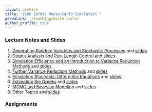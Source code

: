 ```yaml
---
layout: archive
title: "IEOR E4703: Monte-Carlo Simulation "
permalink:  /teaching/monte-carlo/
author_profile: true
---
```




### Lecture Notes and Slides

1. [Generating Random Variables and Stochastic Processes](https://martin-haugh.github.io/files/MonteCarlo/MCS_Generate_RVars.pdf) and [slides](https://martin-haugh.github.io/files/MonteCarlo/Generating_RVars_MasterSlides.pdf)
2. [Output Analysis and Run-Length Control](https://martin-haugh.github.io/files/MonteCarlo/MCS_Output_Analysis.pdf) and [slides](https://martin-haugh.github.io/files/MonteCarlo/MCS_Output_Analysis_MasterSlides.pdf) 
3. [Simulation Efficiency and an Introduction to Variance Reduction Methods ](https://martin-haugh.github.io/files/MonteCarlo/MCS_Var_Red_Basic.pdf) and [slides](https://martin-haugh.github.io/files/MonteCarlo/MCS_Basic_VarRed_MasterSlides.pdf) 
4. [Further Variance Reduction Methods](https://martin-haugh.github.io/files/MonteCarlo/MCS_Var_Red_Advanced.pdf) and [slides](https://martin-haugh.github.io/files/MonteCarlo/MCS_AdvVarRed_MasterSlides.pdf) 
5. [Simulating Stochastic Differential Equations](https://martin-haugh.github.io/files/MonteCarlo/) and [slides](https://martin-haugh.github.io/files/MonteCarlo/)
6. [Estimating the Greeks](https://martin-haugh.github.io/files/MonteCarlo/) and [slides](https://martin-haugh.github.io/files/MonteCarlo/)
7. [MCMC and Bayesian Modeling](https://martin-haugh.github.io/files/MonteCarlo/) and [slides](https://martin-haugh.github.io/files/MonteCarlo/)
8. Other Topics and [slides](https://martin-haugh.github.io/files/MonteCarlo/)

### Assignments
